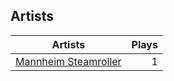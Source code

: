 ## Artists
Artists | Plays 
----- | -----: 
[Mannheim Steamroller](/artists/mannheim-steamroller-39605) | 1

